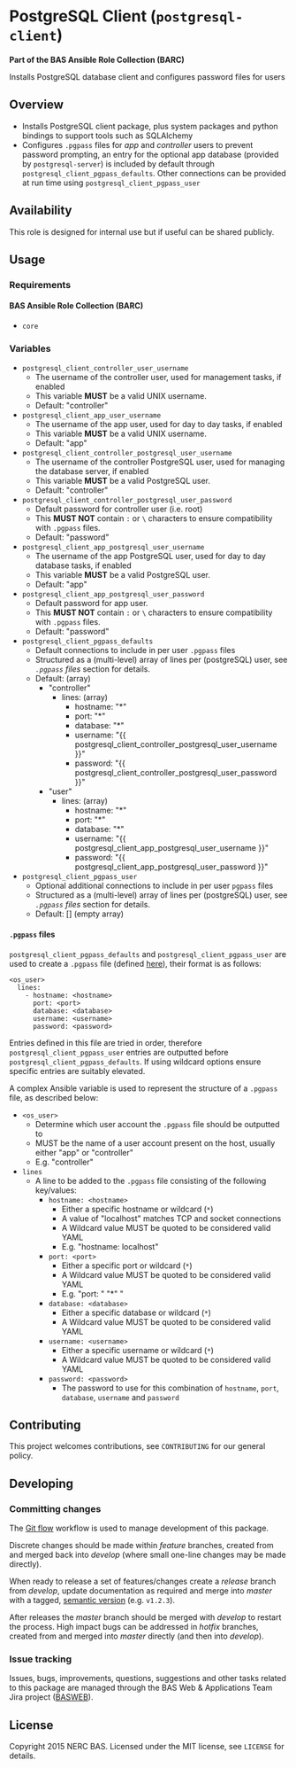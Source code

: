# PostgreSQL Client (`postgresql-client`)

**Part of the BAS Ansible Role Collection (BARC)**

Installs PostgreSQL database client and configures password files for users

## Overview

* Installs PostgreSQL client package, plus system packages and python bindings to support tools such as SQLAlchemy
* Configures `.pgpass` files for *app* and *controller* users to prevent password prompting, an entry for the optional app database (provided by `postgresql-server`) is included by default through `postgresql_client_pgpass_defaults`. Other connections can be provided at run time using `postgresql_client_pgpass_user`

## Availability

This role is designed for internal use but if useful can be shared publicly.

## Usage

### Requirements

#### BAS Ansible Role Collection (BARC)

* `core`

### Variables

* `postgresql_client_controller_user_username`
    * The username of the controller user, used for management tasks, if enabled
    * This variable **MUST** be a valid UNIX username.
    * Default: "controller"
* `postgresql_client_app_user_username`
    * The username of the app user, used for day to day tasks, if enabled
    * This variable **MUST** be a valid UNIX username.
    * Default: "app"
* `postgresql_client_controller_postgresql_user_username`
    * The username of the controller PostgreSQL user, used for managing the database server, if enabled
    * This variable **MUST** be a valid PostgreSQL user.
    * Default: "controller"
* `postgresql_client_controller_postgresql_user_password`
    * Default password for controller user (i.e. root)
    * This **MUST NOT** contain `:` or `\` characters to ensure compatibility with `.pgpass` files.
    * Default: "password"
* `postgresql_client_app_postgresql_user_username`
    * The username of the app PostgreSQL user, used for day to day database tasks, if enabled
    * This variable **MUST** be a valid PostgreSQL user.
    * Default: "app"
* `postgresql_client_app_postgresql_user_password`
    * Default password for app user.
    * This **MUST NOT** contain `:` or `\` characters to ensure compatibility with `.pgpass` files.
    * Default: "password"
* `postgresql_client_pgpass_defaults`
	* Default connections to include in per user `.pgpass` files
    * Structured as a (multi-level) array of lines per (postgreSQL) user, see *`.pgpass` files* section for details.
	* Default: (array)
		* "controller"
			* lines: (array)
				* hostname: "*"
				* port: "*"
				* database: "*"
				* username: "{{ postgresql_client_controller_postgresql_user_username }}"
				* password: "{{ postgresql_client_controller_postgresql_user_password }}"
		* "user"
			* lines: (array)
				* hostname: "*"
				* port: "*"
				* database: "*"
				* username: "{{ postgresql_client_app_postgresql_user_username }}"
				* password: "{{ postgresql_client_app_postgresql_user_password }}"
* `postgresql_client_pgpass_user`
	* Optional additional connections to include in per user `pgpass` files
    * Structured as a (multi-level) array of lines per (postgreSQL) user, see *`.pgpass` files* section for details.
	* Default: []  (empty array)

#### `.pgpass` files

`postgresql_client_pgpass_defaults` and `postgresql_client_pgpass_user` are used to create a `.pgpass` file (defined [here](http://www.postgresql.org/docs/current/static/libpq-pgpass.html)), their format is as follows:

```
<os_user>
  lines:
    - hostname: <hostname>
      port: <port>
      database: <database>
      username: <username>
      password: <password>
```

Entries defined in this file are tried in order, therefore `postgresql_client_pgpass_user` entries are outputted before `postgresql_client_pgpass_defaults`. If using wildcard options ensure specific entries are suitably elevated.

A complex Ansible variable is used to represent the structure of a `.pgpass` file, as described below:

* `<os_user>`
	* Determine which user account the `.pgpass` file should be outputted to
	* MUST be the name of a user account present on the host, usually either "app" or "controller"
	* E.g. "controller"
* `lines`
	* A line to be added to the `.pgpass` file consisting of the following key/values:
		* `hostname: <hostname>`
			* Either a specific hostname or wildcard (`*`)
			* A value of "localhost" matches TCP and socket connections
			* A Wildcard value MUST be quoted to be considered valid YAML
			* E.g. "hostname: localhost"
		* `port: <port>`
			* Either a specific port or wildcard (`*`)
			* A Wildcard value MUST be quoted to be considered valid YAML
			* E.g. "port: "  "*"  "
		* `database: <database>`
			* Either a specific database or wildcard (`*`)
			* A Wildcard value MUST be quoted to be considered valid YAML  
		* `username: <username>`
			* Either a specific username or wildcard (`*`)
			* A Wildcard value MUST be quoted to be considered valid YAML
		* `password: <password>`
			* The password to use for this combination of `hostname`, `port`, `database`, `username` and `password`  

## Contributing

This project welcomes contributions, see `CONTRIBUTING` for our general policy.

## Developing

### Committing changes

The [Git flow](https://www.atlassian.com/git/tutorials/comparing-workflows/gitflow-workflow/) workflow is used to manage development of this package.

Discrete changes should be made within *feature* branches, created from and merged back into *develop* (where small one-line changes may be made directly).

When ready to release a set of features/changes create a *release* branch from *develop*, update documentation as required and merge into *master* with a tagged, [semantic version](http://semver.org/) (e.g. `v1.2.3`).

After releases the *master* branch should be merged with *develop* to restart the process. High impact bugs can be addressed in *hotfix* branches, created from and merged into *master* directly (and then into *develop*).

### Issue tracking

Issues, bugs, improvements, questions, suggestions and other tasks related to this package are managed through the BAS Web & Applications Team Jira project ([BASWEB](https://jira.ceh.ac.uk/browse/BASWEB)).

## License

Copyright 2015 NERC BAS. Licensed under the MIT license, see `LICENSE` for details.